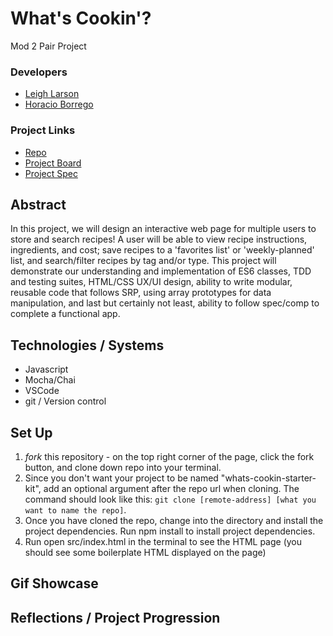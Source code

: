 # What's Cookin'?
Mod 2 Pair Project

### Developers
- [Leigh Larson](https://github.com/leighlars)
- [Horacio Borrego](https://github.com/H-Bo214)

### Project Links
- [Repo](https://github.com/leighlars/whats-cookin-starter-kit)
- [Project Board](https://github.com/leighlars/whats-cookin-starter-kit/projects/1)
- [Project Spec](https://frontend.turing.io/projects/whats-cookin.html)

## Abstract 
In this project, we will design an interactive web page for multiple users to store and search recipes! A user will be able to view recipe instructions, ingredients, and cost; save recipes to a 'favorites list' or 'weekly-planned' list, and search/filter recipes by tag and/or type. This project will demonstrate our understanding and implementation of ES6 classes, TDD and testing suites, HTML/CSS UX/UI design, ability to write modular, reusable code that follows SRP, using array prototypes for data manipulation, and last but certainly not least, ability to follow spec/comp to complete a functional app.

## Technologies / Systems
- Javascript
- Mocha/Chai
- VSCode 
- git / Version control

## Set Up 

1. *fork* this repository - on the top right corner of the page, click the fork button, and clone down repo into your terminal. 
2. Since you don't want your project to be named "whats-cookin-starter-kit", add an optional argument after the repo url when cloning. The command should look like this: `git clone [remote-address] [what you want to name the repo]`.
3. Once you have cloned the repo, change into the directory and install the project dependencies. Run npm install to install project dependencies.
4. Run open src/index.html in the terminal to see the HTML page (you should see some boilerplate HTML displayed on the page)

## Gif Showcase

## Reflections / Project Progression
